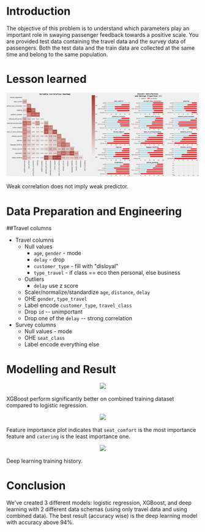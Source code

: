 # Introduction
The objective of this problem is to understand which parameters play an important role in swaying passenger feedback towards a positive scale. You are provided test data containing the travel data and the survey data of passengers. Both the test data and the train data are collected at the same time and belong to the same population.

# Lesson learned
<p align="center">
<img src="images/correlation_proportion.jpeg">
</p>

Weak correlation does not imply weak predictor.

# Data Preparation and Engineering
##Travel columns
- Travel columns
  - Null values
    - `age`, `gender` - mode
    - `delay` - drop
    - `customer_type` - fill with "disloyal"
    - `type_travel` - if class == eco then personal, else business
  - Outliers
    - `delay` use z score
  - Scaler/normalize/standardize `age`, `distance`, `delay`
  - OHE `gender`, `type_travel`
  - Label encode `customer_type`, `travel_class`
  - Drop `id` -- unimportant
  - Drop one of the `delay` -- strong correlation
- Survey columns
  - Null values - mode
  - OHE `seat_class`
  - Label encode everything else

# Modelling and Result

<p align="center">
<img src="xgb_logreg_accuracy.png">
</p>

XGBoost perform significantly better on combined training dataset compared to logistic regression.

<p align="center">
<img src="xgb_feat_importance.png">
</p>

Feature importance plot indicates that `seat_comfort` is the most importance feature and `catering` is the least importance one.

<p align="center">
<img src="dl_accuracy.png">
</p>

Deep learning training history.

# Conclusion

We've created 3 different models: logistic regression, XGBoost, and deep learning with 2 different data schemas (using only travel data and using combined data). The best result (accuracy wise) is the deep learning model with accuracy above 94%.

